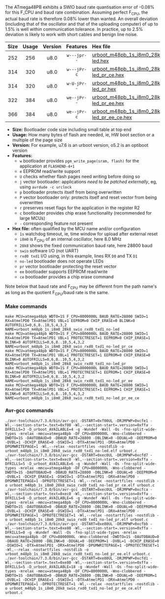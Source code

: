 The ATmega48PB exhibits a SWIO baud rate quantisation error of -0.08% for this F_CPU and baud rate combination. Assuming perfect F<sub>CPU</sub>, the actual baud rate is therefore 0.08% lower than wanted. An overall deviation (including that of the oscillator and that of the uploading computer) of up to 1.5% is well within communication tolerance. In practice, up to 2.5% deviation is likely to work with short cables and benign line noise.

|Size|Usage|Version|Features|Hex file|
|:-:|:-:|:-:|:-:|:--|
|252|256|u8.0|`w---jpr--`|[urboot_m48pb_1s_i8m0_28k8_swio_rxd0_txd1_no-led.hex](https://raw.githubusercontent.com/stefanrueger/urboot.hex/main/mcus/atmega48pb/watchdog_1_s/internal_oscillator_i/%2B8m000000_hz/%2B%2B28k8_baud/uart0_rxd0_txd1/no-led/urboot_m48pb_1s_i8m0_28k8_swio_rxd0_txd1_no-led.hex)|
|314|320|u8.0|`w---jPr-c`|[urboot_m48pb_1s_i8m0_28k8_swio_rxd0_txd1_no-led_pr_ce.hex](https://raw.githubusercontent.com/stefanrueger/urboot.hex/main/mcus/atmega48pb/watchdog_1_s/internal_oscillator_i/%2B8m000000_hz/%2B%2B28k8_baud/uart0_rxd0_txd1/no-led/urboot_m48pb_1s_i8m0_28k8_swio_rxd0_txd1_no-led_pr_ce.hex)|
|314|320|u8.0|`w-U-jPr--`|[urboot_m48pb_1s_i8m0_28k8_swio_rxd0_txd1_no-led_pr.hex](https://raw.githubusercontent.com/stefanrueger/urboot.hex/main/mcus/atmega48pb/watchdog_1_s/internal_oscillator_i/%2B8m000000_hz/%2B%2B28k8_baud/uart0_rxd0_txd1/no-led/urboot_m48pb_1s_i8m0_28k8_swio_rxd0_txd1_no-led_pr.hex)|
|322|384|u8.0|`we--jPr--`|[urboot_m48pb_1s_i8m0_28k8_swio_rxd0_txd1_no-led_pr_ee.hex](https://raw.githubusercontent.com/stefanrueger/urboot.hex/main/mcus/atmega48pb/watchdog_1_s/internal_oscillator_i/%2B8m000000_hz/%2B%2B28k8_baud/uart0_rxd0_txd1/no-led/urboot_m48pb_1s_i8m0_28k8_swio_rxd0_txd1_no-led_pr_ee.hex)|
|366|384|u8.0|`we--jPr-c`|[urboot_m48pb_1s_i8m0_28k8_swio_rxd0_txd1_no-led_pr_ee_ce.hex](https://raw.githubusercontent.com/stefanrueger/urboot.hex/main/mcus/atmega48pb/watchdog_1_s/internal_oscillator_i/%2B8m000000_hz/%2B%2B28k8_baud/uart0_rxd0_txd1/no-led/urboot_m48pb_1s_i8m0_28k8_swio_rxd0_txd1_no-led_pr_ee_ce.hex)|

- **Size:** Bootloader code size including small table at top end
- **Usage:** How many bytes of flash are needed, ie, HW boot section or a multiple of the page size
- **Version:** For example, u7.6 is an urboot version, o5.2 is an optiboot version
- **Features:**
  + `w` bootloader provides `pgm_write_page(sram, flash)` for the application at `FLASHEND-4+1`
  + `e` EEPROM read/write support
  + `U` checks whether flash pages need writing before doing so
  + `j` vector bootloader: applications *need to be patched externally*, eg, using `avrdude -c urclock`
  + `p` bootloader protects itself from being overwritten
  + `P` vector bootloader only: protects itself and reset vector from being overwritten
  + `r` preserves reset flags for the application in the register R2
  + `c` bootloader provides chip erase functionality (recommended for large MCUs)
  + `-` corresponding feature not present
- **Hex file:** often qualified by the MCU name and/or configuration
  + `1s` watchdog timeout, ie, time window for upload after external reset
  + `i8m0` is F<sub>CPU</sub> of an internal oscillator, here 8.0 MHz
  + `28k8` shows the fixed communication baud rate, here 28800 baud
  + `swio` software I/O (not UART)
  + `rxd0 txd1` I/O using, in this example, lines RX `D0` and TX `D1`
  + `no-led` bootloader does not operate LEDs
  + `pr` vector bootloader protecting the reset vector
  + `ee` bootloader supports EEPROM read/write
  + `ce` bootloader provides a chip erase command


Note below that baud rate and F<sub>CPU</sub> may be different from the path name's as long as the quotient F<sub>CPU</sub>/baud rate is the same.

### Make commands
```
make MCU=atmega48pb WDTO=1S F_CPU=8000000L BAUD_RATE=28800 SWIO=1 RX=AtmelPD0 TX=AtmelPD1 VBL=1 EEPROM=0 CHIP_ERASE=0 BLINK=0 AUTOFRILLS=0,6,8..10,5,4,3,2 NAME=urboot_m48pb_1s_i8m0_28k8_swio_rxd0_txd1_no-led
make MCU=atmega48pb WDTO=1S F_CPU=8000000L BAUD_RATE=28800 SWIO=1 RX=AtmelPD0 TX=AtmelPD1 VBL=1 PROTECTRESET=1 EEPROM=0 CHIP_ERASE=1 BLINK=0 AUTOFRILLS=0,6,8..10,5,4,3,2 NAME=urboot_m48pb_1s_i8m0_28k8_swio_rxd0_txd1_no-led_pr_ce
make MCU=atmega48pb WDTO=1S F_CPU=8000000L BAUD_RATE=28800 SWIO=1 RX=AtmelPD0 TX=AtmelPD1 VBL=1 PROTECTRESET=1 EEPROM=0 CHIP_ERASE=0 BLINK=0 AUTOFRILLS=0,6,8..10,5,4,3,2 NAME=urboot_m48pb_1s_i8m0_28k8_swio_rxd0_txd1_no-led_pr
make MCU=atmega48pb WDTO=1S F_CPU=8000000L BAUD_RATE=28800 SWIO=1 RX=AtmelPD0 TX=AtmelPD1 VBL=1 PROTECTRESET=1 EEPROM=1 CHIP_ERASE=0 BLINK=0 AUTOFRILLS=0,6,8..10,5,4,3,2 NAME=urboot_m48pb_1s_i8m0_28k8_swio_rxd0_txd1_no-led_pr_ee
make MCU=atmega48pb WDTO=1S F_CPU=8000000L BAUD_RATE=28800 SWIO=1 RX=AtmelPD0 TX=AtmelPD1 VBL=1 PROTECTRESET=1 EEPROM=1 CHIP_ERASE=1 BLINK=0 AUTOFRILLS=0,6,8..10,5,4,3,2 NAME=urboot_m48pb_1s_i8m0_28k8_swio_rxd0_txd1_no-led_pr_ee_ce
```

### Avr-gcc commands
```
./avr-toolchain/7.3.0/bin/avr-gcc -DSTART=0xf00UL -DRJMPWP=0xcfe1 -Wl,--section-start=.text=0xf00 -Wl,--section-start=.version=0xffa -DFRILLS=3 -D_urboot_AVAILABLE=4 -g -Wundef -Wall -Os -fno-split-wide-types -mrelax -mmcu=atmega48pb -DF_CPU=8000000L -Wno-clobbered -DWDTO=1S -DAUTOBAUD=0 -DBAUD_RATE=28800 -DBLINK=0 -DDUAL=0 -DEEPROM=0 -DVBL=1 -DCHIP_ERASE=0 -DSWIO=1 -DTX=AtmelPD1 -DRX=AtmelPD0 -DPGMWRITEPAGE=1 -Wl,--relax -nostartfiles -nostdlib -o urboot_m48pb_1s_i8m0_28k8_swio_rxd0_txd1_no-led.elf urboot.c
./avr-toolchain/7.3.0/bin/avr-gcc -DSTART=0xec0UL -DRJMPWP=0xcfd7 -Wl,--section-start=.text=0xec0 -Wl,--section-start=.version=0xffa -DFRILLS=5 -D_urboot_AVAILABLE=6 -g -Wundef -Wall -Os -fno-split-wide-types -mrelax -mmcu=atmega48pb -DF_CPU=8000000L -Wno-clobbered -DWDTO=1S -DAUTOBAUD=0 -DBAUD_RATE=28800 -DBLINK=0 -DDUAL=0 -DEEPROM=0 -DVBL=1 -DCHIP_ERASE=1 -DSWIO=1 -DTX=AtmelPD1 -DRX=AtmelPD0 -DPGMWRITEPAGE=1 -DPROTECTRESET=1 -Wl,--relax -nostartfiles -nostdlib -o urboot_m48pb_1s_i8m0_28k8_swio_rxd0_txd1_no-led_pr_ce.elf urboot.c
./avr-toolchain/7.3.0/bin/avr-gcc -DSTART=0xec0UL -DRJMPWP=0xcfca -Wl,--section-start=.text=0xec0 -Wl,--section-start=.version=0xffa -DFRILLS=8 -D_urboot_AVAILABLE=6 -g -Wundef -Wall -Os -fno-split-wide-types -mrelax -mmcu=atmega48pb -DF_CPU=8000000L -Wno-clobbered -DWDTO=1S -DAUTOBAUD=0 -DBAUD_RATE=28800 -DBLINK=0 -DDUAL=0 -DEEPROM=0 -DVBL=1 -DCHIP_ERASE=0 -DSWIO=1 -DTX=AtmelPD1 -DRX=AtmelPD0 -DPGMWRITEPAGE=1 -DPROTECTRESET=1 -Wl,--relax -nostartfiles -nostdlib -o urboot_m48pb_1s_i8m0_28k8_swio_rxd0_txd1_no-led_pr.elf urboot.c
./avr-toolchain/7.3.0/bin/avr-gcc -DSTART=0xe80UL -DRJMPWP=0xcfbb -Wl,--section-start=.text=0xe80 -Wl,--section-start=.version=0xffa -DFRILLS=0 -g -Wundef -Wall -Os -fno-split-wide-types -mrelax -mmcu=atmega48pb -DF_CPU=8000000L -Wno-clobbered -DWDTO=1S -DAUTOBAUD=0 -DBAUD_RATE=28800 -DBLINK=0 -DDUAL=0 -DEEPROM=1 -DVBL=1 -DCHIP_ERASE=0 -DSWIO=1 -DTX=AtmelPD1 -DRX=AtmelPD0 -DPGMWRITEPAGE=1 -DPROTECTRESET=1 -Wl,--relax -nostartfiles -nostdlib -o urboot_m48pb_1s_i8m0_28k8_swio_rxd0_txd1_no-led_pr_ee.elf urboot.c
./avr-toolchain/7.3.0/bin/avr-gcc -DSTART=0xe80UL -DRJMPWP=0xcfd1 -Wl,--section-start=.text=0xe80 -Wl,--section-start=.version=0xffa -DFRILLS=5 -D_urboot_AVAILABLE=18 -g -Wundef -Wall -Os -fno-split-wide-types -mrelax -mmcu=atmega48pb -DF_CPU=8000000L -Wno-clobbered -DWDTO=1S -DAUTOBAUD=0 -DBAUD_RATE=28800 -DBLINK=0 -DDUAL=0 -DEEPROM=1 -DVBL=1 -DCHIP_ERASE=1 -DSWIO=1 -DTX=AtmelPD1 -DRX=AtmelPD0 -DPGMWRITEPAGE=1 -DPROTECTRESET=1 -Wl,--relax -nostartfiles -nostdlib -o urboot_m48pb_1s_i8m0_28k8_swio_rxd0_txd1_no-led_pr_ee_ce.elf urboot.c
```

